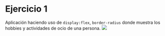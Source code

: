 # Ejercicio 1

Aplicación haciendo uso de `display:flex`, `border-radius` donde muestra los hobbies y actividades de ocio de una persona. 
![](https://storage.googleapis.com/academia-geek-general-bucket/modulo-1/modulo_1_img_25.png)